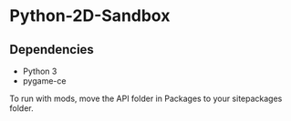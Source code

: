 # Python-2D-Sandbox

## Dependencies
- Python 3
- pygame-ce

To run with mods, move the API folder in Packages to your sitepackages folder.
